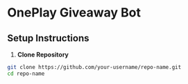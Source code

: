 # OnePlay Giveaway Bot

## Setup Instructions

1. **Clone Repository**
```bash
git clone https://github.com/your-username/repo-name.git
cd repo-name
